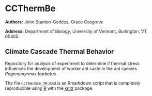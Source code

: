 CCThermBe
=========

**Authors:** John Stanton-Geddes, Grace Cosgrove

**Address:** Department of Biology, University of Vermont, Burlington, VT 05405

## Climate Cascade Thermal Behavior

Repository for analysis of experiment to determine if thermal stress influences the development of worker ant caste in the ant species *Pogonomyrmex barbatus*

The file `CCThermBe_TR.Rmd` is an Rmarkdown script that is completely reproducible using [R](http://www.r-project.org/) with the [knitr](http://yihui.name/knitr/) package.
